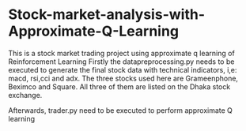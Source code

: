 # Stock-market-analysis-with-Approximate-Q-Learning
This is a stock market trading project using approximate q learning of Reinforcement Learning 
Firstly the datapreprocessing.py needs to be executed to generate the final stock data with technical indicators, i,e: macd, rsi,cci and adx. The three stocks used here are Grameenphone, Beximco and Square. All three of them are listed on the Dhaka stock exchange. 

Afterwards, trader.py need to be executed to perform approximate Q learning
